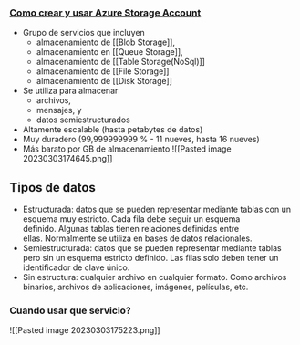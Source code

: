 ### [Como crear y usar Azure Storage Account](https://youtu.be/_Qlkvd4ZQuo?list=PLGjZwEtPN7j-Q59JYso3L4_yoCjj2syrM&t=639)
-   Grupo de servicios que incluyen
    -   almacenamiento de [[Blob Storage]],
    -   almacenamiento en [[Queue Storage]],
    -   almacenamiento de [[Table Storage(NoSql)]]
    -   almacenamiento de [[File Storage]]
    -   almacenamiento de [[Disk Storage]]
-   Se utiliza para almacenar
    -   archivos,
    -   mensajes, y
    -   datos semiestructurados
-   Altamente escalable (hasta petabytes de datos)
-   Muy duradero (99,999999999 % - 11 nueves, hasta 16 nueves)
-   Más barato por GB de almacenamiento
![[Pasted image 20230303174645.png]]

## Tipos de datos

-   Estructurada: datos que se pueden representar mediante tablas con un esquema muy estricto. Cada fila debe seguir un esquema definido. Algunas tablas tienen relaciones definidas entre ellas. Normalmente se utiliza en bases de datos relacionales.
-   Semiestructurada: datos que se pueden representar mediante tablas pero sin un esquema estricto definido. Las filas solo deben tener un identificador de clave único.
-   Sin estructura: cualquier archivo en cualquier formato. Como archivos binarios, archivos de aplicaciones, imágenes, películas, etc.

### Cuando usar que servicio?
![[Pasted image 20230303175223.png]]
